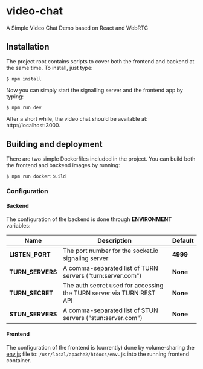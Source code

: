 # video-chat

A Simple Video Chat Demo based on React and WebRTC

## Installation

The project root contains scripts to cover both the frontend and backend at the same time. To install, just type:

```Shell
$ npm install
```

Now you can simply start the signalling server and the frontend app by typing:
```Shell
$ npm run dev
```

After a short while, the video chat should be available at: http://localhost:3000.

## Building and deployment

There are two simple Dockerfiles included in the project. You can build both the frontend and backend images by running:

```Shell
$ npm run docker:build
```

### Configuration

#### Backend

The configuration of the backend is done through __ENVIRONMENT__ variables:

|Name            |Description                                                         |Default
|----------------|--------------------------------------------------------------------|--------
|__LISTEN_PORT__ |The port number for the socket.io signaling server                  |__4999__
|__TURN_SERVERS__|A comma-separated list of TURN servers ("turn:server.com")          |__None__
|__TURN_SECRET__ |The auth secret used for accessing the TURN server via TURN REST API|__None__
|__STUN_SERVERS__|A comma-separated list of STUN servers ("stun:server.com")          |__None__

#### Frontend

The configuration of the frontend is (currently) done by volume-sharing the [env.js](https://github.com/janole/video-chat/blob/master/frontend/public/env.js) file to: ``/usr/local/apache2/htdocs/env.js`` into the running frontend container.
